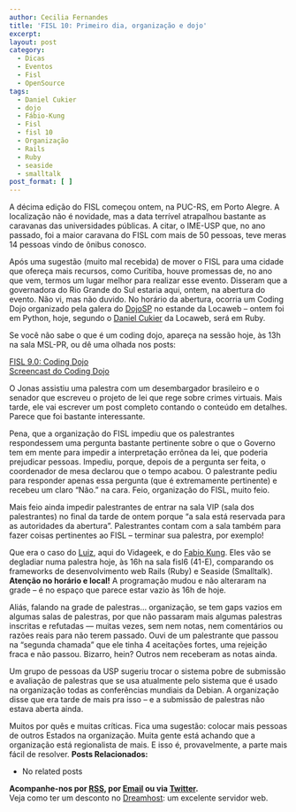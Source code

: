 ```yaml
---
author: Cecilia Fernandes
title: 'FISL 10: Primeiro dia, organização e dojo'
excerpt:
layout: post
category:
  - Dicas
  - Eventos
  - Fisl
  - OpenSource
tags:
  - Daniel Cukier
  - dojo
  - Fábio-Kung
  - Fisl
  - fisl 10
  - Organização
  - Rails
  - Ruby
  - seaside
  - smalltalk
post_format: [ ]
---
```

A décima edição do FISL começou ontem, na PUC-RS, em Porto Alegre. A localização não é novidade, mas a data terrível atrapalhou bastante as caravanas das universidades públicas. A citar, o IME-USP que, no ano passado, foi a maior caravana do FISL com mais de 50 pessoas, teve meras 14 pessoas vindo de ônibus conosco.

Após uma sugestão (muito mal recebida) de mover o FISL para uma cidade que ofereça mais recursos, como Curitiba, houve promessas de, no ano que vem, termos um lugar melhor para realizar esse evento. Disseram que a governadora do Rio Grande do Sul estaria aqui, ontem, na abertura do evento. Não vi, mas não duvido. No horário da abertura, ocorria um Coding Dojo organizado pela galera do [DojoSP][1] no estande da Locaweb – ontem foi em Python, hoje, segundo o [Daniel Cukier][2] da Locaweb, será em Ruby.

Se você não sabe o que é um coding dojo, apareça na sessão hoje, às 13h na sala MSL-PR, ou dê uma olhada nos posts:

[FISL 9.0: Coding Dojo][3]  
[Screencast do Coding Dojo][4]

O Jonas assistiu uma palestra com um desembargador brasileiro e o senador que escreveu o projeto de lei que rege sobre crimes virtuais. Mais tarde, ele vai escrever um post completo contando o conteúdo em detalhes. Parece que foi bastante interessante.

Pena, que a organização do FISL impediu que os palestrantes respondessem uma pergunta bastante pertinente sobre o que o Governo tem em mente para impedir a interpretação errônea da lei, que poderia prejudicar pessoas. Impediu, porque, depois de a pergunta ser feita, o coordenador de mesa declarou que o tempo acabou. O palestrante pediu para responder apenas essa pergunta (que é extremamente pertinente) e recebeu um claro “Não.” na cara. Feio, organização do FISL, muito feio.

Mais feio ainda impedir palestrantes de entrar na sala VIP (sala dos palestrantes) no final da tarde de ontem porque “a sala está reservada para as autoridades da abertura”. Palestrantes contam com a sala também para fazer coisas pertinentes ao FISL – terminar sua palestra, por exemplo!

Que era o caso do [Luiz][5], aqui do Vidageek, e do [Fabio Kung][6]. Eles vão se degladiar numa palestra hoje, às 16h na sala fisl6 (41-E), comparando os frameworks de desenvolvimento web Rails (Ruby) e Seaside (Smalltalk). **Atenção no horário e local!** A programação mudou e não alteraram na grade – é no espaço que parece estar vazio às 16h de hoje.

Aliás, falando na grade de palestras… organização, se tem gaps vazios em algumas salas de palestras, por que não passaram mais algumas palestras inscritas e refutadas — muitas vezes, sem nem notas, nem comentários ou razões reais para não terem passado. Ouvi de um palestrante que passou na “segunda chamada” que ele tinha 4 aceitações fortes, uma rejeição fraca e não passou. Bizarro, hein? Outros nem receberam as notas ainda.

Um grupo de pessoas da USP sugeriu trocar o sistema pobre de submissão e avaliação de palestras que se usa atualmente pelo sistema que é usado na organização todas as conferências mundiais da Debian. A organização disse que era tarde de mais pra isso – e a submissão de palestras não estava aberta ainda.

Muitos por quês e muitas críticas. Fica uma sugestão: colocar mais pessoas de outros Estados na organização. Muita gente está achando que a organização está regionalista de mais. E isso é, provavelmente, a parte mais fácil de resolver. 
**Posts Relacionados:** 
*   No related posts









**Acompanhe-nos por [ RSS][8], por [Email][9] ou via [Twitter][10].**  
Veja como ter um desconto no [Dreamhost][11]: um excelente servidor web.

 [1]: http://groups.google.com/group/dojo_sp/
 [2]: http://agileandart.blogspot.com/
 [3]: http://vidageek.net/2008/04/19/fisl-90-coding-dojo/
 [4]: http://vidageek.net/2009/02/06/screencast-do-coding-dojo
 [5]: http://vidageek.net/autores/
 [6]: http://fabiokung.com/
 [7]: https://twitter.com/share
 [8]: http://feeds.feedburner.com/VidaGeek
 [9]: http://feedburner.google.com/fb/a/mailverify?uri=VidaGeek&loc=pt_BR
 [10]: http://twitter.com/blogvidageek
 [11]: http://vidageek.net/dreamhost/
